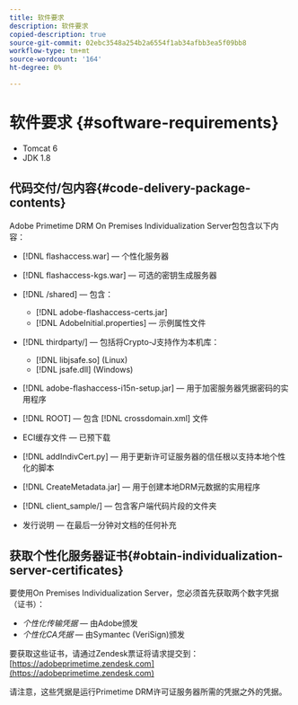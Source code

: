 ```yaml
---
title: 软件要求
description: 软件要求
copied-description: true
source-git-commit: 02ebc3548a254b2a6554f1ab34afbb3ea5f09bb8
workflow-type: tm+mt
source-wordcount: '164'
ht-degree: 0%

---
```


# 软件要求 {#software-requirements}

* Tomcat 6
* JDK 1.8

## 代码交付/包内容{#code-delivery-package-contents}

Adobe Primetime DRM On Premises Individualization Server包包含以下内容：

* [!DNL flashaccess.war]  — 个性化服务器
* [!DNL flashaccess-kgs.war]  — 可选的密钥生成服务器
* [!DNL /shared]  — 包含：

   * [!DNL adobe-flashaccess-certs.jar]
   * [!DNL AdobeInitial.properties]  — 示例属性文件

* [!DNL thirdparty/]  — 包括将Crypto-J支持作为本机库：

   * [!DNL libjsafe.so] (Linux)
   * [!DNL jsafe.dll] (Windows)

* [!DNL adobe-flashaccess-i15n-setup.jar]  — 用于加密服务器凭据密码的实用程序
* [!DNL ROOT]  — 包含 [!DNL crossdomain.xml] 文件

* ECI缓存文件 — 已预下载
* [!DNL addIndivCert.py]  — 用于更新许可证服务器的信任根以支持本地个性化的脚本
* [!DNL CreateMetadata.jar]  — 用于创建本地DRM元数据的实用程序
* [!DNL client_sample/]  — 包含客户端代码片段的文件夹
* 发行说明 — 在最后一分钟对文档的任何补充

## 获取个性化服务器证书{#obtain-individualization-server-certificates}

要使用On Premises Individualization Server，您必须首先获取两个数字凭据（证书）：

* *个性化传输凭据*  — 由Adobe颁发
* *个性化CA凭据*  — 由Symantec (VeriSign)颁发

要获取这些证书，请通过Zendesk票证将请求提交到： [https://adobeprimetime.zendesk.com](https://adobeprimetime.zendesk.com)

请注意，这些凭据是运行Primetime DRM许可证服务器所需的凭据之外的凭据。
